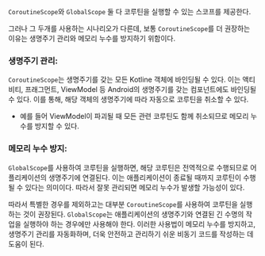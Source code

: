 `CoroutineScope`와 `GlobalScope` 둘 다 코루틴을 실행할 수 있는 스코프를 제공한다.

그러나 그 두개를 사용하는 시나리오가 다른데, 보통 `CoroutineScope`를 더 권장하는 이유는 생명주기 관리와 메모리 누수를 방지하기 위함이다.

### 생명주기 관리:

`CoroutineScope`는 생명주기를 갖는 모든 Kotline 객체에 바인딩될 수 있다. 이는 액티비티, 프래그먼트, ViewModel 등 Android의 생명주기를 갖는 컴포넌트에도 바인딩될 수 있다.
이를 통해, 해당 객체의 생명주기에 따라 자동으로 코루틴을 취소할 수 있다.

- 예를 들어 ViewModel이 파괴될 때 모든 관련 코루틴도 함께 취소되므로 메모리 누수를 방지할 수 있다.

### 메모리 누수 방지:

`GlobalScope`를 사용하여 코루틴을 실행하면, 해당 코루틴은 전역적으로 수행되므로 어플리케이션의 생명주기에 연결된다. 이는 애플리케이션이 종료될 때까지 코루틴이 수행될 수 있다는 의미이다. 따라서 잘못
관리되면 메모리 누수가 발생할 가능성이 있다.

따라서 특별한 경우를 제외하고는 대부분 `CoroutineScope`를 사용하여 코루틴을 실행하는 것이 권장된다. `GlobalScope`는 애플리케이션의 생명주기와 연결된 긴 수명의 작업을 실행하야 하는 경우에만
사용해야 한다. 이러한 사용법이 메모리 누수를 방지하고, 생명주기 관리를 자동화하며, 더욱 안전하고 관리하기 쉬운 비동기 코드를 작성하는 데 도움이 된다.